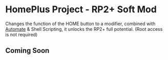 # HomePlus Project - RP2+ Soft Mod

Changes the function of the HOME button to a modifier, combined with [Automate](https://llamalab.com/automate/) & Shell Scripting, it unlocks the RP2+ full potential. (Root access is not required)

## Coming Soon
